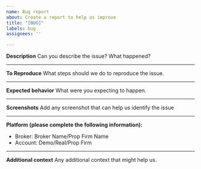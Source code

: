 ```yaml
---
name: Bug report
about: Create a report to help us improve
title: "[BUG]"
labels: bug
assignees: ''

---
```


**Description**
Can you describe the issue? What happened?

---

**To Reproduce**
What steps should we do to reproduce the issue.

---

**Expected behavior**
What were you expecting to happen.

---

**Screenshots**
Add any screenshot that can help us identify the issue

---

**Platform (please complete the following information):**
 - Broker: Broker Name/Prop Firm Name
 - Account: Demo/Real/Prop Firm

---

**Additional context**
Any additional context that might help us.
